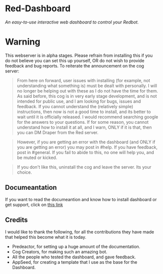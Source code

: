 # Red-Dashboard
*An easy-to-use interactive web dashboard to control your Redbot.*

# Warning
This webserver is in alpha stages.  Please refrain from installing this if you do not believe you can set this up yourself, OR do not wish to provide feedback and bug reports.  To reiterate the announcement on the cog server:

> From here on forward, user issues with installing (for example, not understanding what something is) must be dealt with personally.  I will no longer be helping out with these as I do not have the time for them.  As said before, this cog is in very early stage development, and is not intended for public use, and I am looking for bugs, issues and feedback.  If you cannot understand the (relatively simple) instructions, then now is not a good time to install, and its better to wait until it is officially released.  I would recommend searching google for the answers to your questions.  If for some reason, you cannot understand how to install it at all, and I warn, ONLY if it is that, then you can DM Draper from the Red server.

> However, if you are getting an error with the dashboard (and ONLY if you are getting an error) you may post in #help.  If you have feedback, post in #general.  If you fail to abide to this, no one will help you, and be muted or kicked.

> If you don't like this, uninstall the cog and leave the server.  Its your choice.

## Documeantation
If you want to read the documeantion and know how to install dashboard or get support, click on [this link](https://red-dashboard.gitbook.io/)

## Credits
I would like to thank the following, for all the contributions they have made that helped this become what it is today.
* Predeactor, for setting up a huge amount of the documentation.
* Cog Creators, for making such an amazing bot.
* All the people who tested the dashboard, and gave feedback.
* AppSeed, for creating a template that I use as the base for the Dashboard.